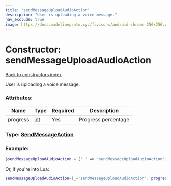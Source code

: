 ```yaml
---
title: "sendMessageUploadAudioAction"
description: "User is uploading a voice message."
nav_exclude: true
image: https://docs.madelineproto.xyz/favicons/android-chrome-256x256.png
---
```

# Constructor: sendMessageUploadAudioAction  
[Back to constructors index](index.md)



User is uploading a voice message.

### Attributes:

| Name     |    Type       | Required | Description |
|----------|---------------|----------|-------------|
|progress|[int](../types/int.md) | Yes|Progress percentage|



### Type: [SendMessageAction](../types/SendMessageAction.md)


### Example:

```php
$sendMessageUploadAudioAction = ['_' => 'sendMessageUploadAudioAction', 'progress' => int];
```  


Or, if you're into Lua:

```lua
sendMessageUploadAudioAction={_='sendMessageUploadAudioAction', progress=int}

```


